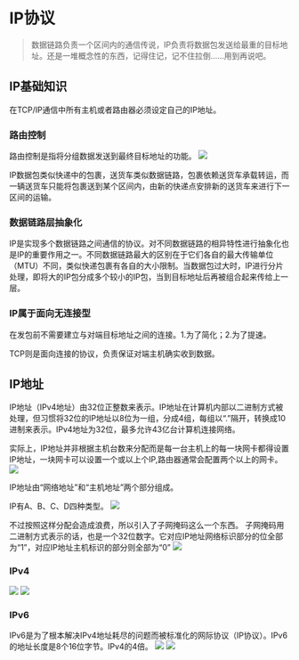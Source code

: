 # IP协议
> 数据链路负责一个区间内的通信传说，IP负责将数据包发送给最重的目标地址。还是一堆概念性的东西，记得住记，记不住拉倒……用到再说吧。
## IP基础知识
在TCP/IP通信中所有主机或者路由器必须设定自己的IP地址。

### 路由控制
路由控制是指将分组数据发送到最终目标地址的功能。
![](https://github.com/luanguang/articles/blob/master/images/TCP-IP/IP%E6%95%B0%E6%8D%AE%E5%8C%85.png)

IP数据包类似快递中的包裹，送货车类似数据链路，包裹依赖送货车承载转运，而一辆送货车只能将包裹送到某个区间内，由新的快递点安排新的送货车来进行下一区间的运输。

### 数据链路层抽象化
IP是实现多个数据链路之间通信的协议。对不同数据链路的相异特性进行抽象化也是IP的重要作用之一。不同数据链路最大的区别在于它们各自的最大传输单位（MTU）不同，类似快递包裹有各自的大小限制。当数据包过大时，IP进行分片处理，即将大的IP包分成多个较小的IP包，当到目标地址后再被组合起来传给上一层。

### IP属于面向无连接型
在发包前不需要建立与对端目标地址之间的连接。1.为了简化；2.为了提速。

TCP则是面向连接的协议，负责保证对端主机确实收到数据。

## IP地址
IP地址（IPv4地址）由32位正整数来表示。IP地址在计算机内部以二进制方式被处理，但习惯将32位的IP地址以8位为一组，分成4组，每组以“.”隔开，转换成10进制来表示。IPv4地址为32位，最多允许43亿台计算机连接网络。

实际上，IP地址并非根据主机台数来分配而是每一台主机上的每一块网卡都得设置IP地址，一块网卡可以设置一个或以上个IP,路由器通常会配置两个以上的网卡。
![](https://github.com/luanguang/articles/blob/master/images/TCP-IP/IP%E5%9C%B0%E5%9D%80%E5%8C%BA%E5%88%86.png)

IP地址由“网络地址”和“主机地址”两个部分组成。

IP有A、B、C、D四种类型。
![](https://github.com/luanguang/articles/blob/master/images/TCP-IP/IP%E5%88%86%E7%B1%BB.png)

不过按照这样分配会造成浪费，所以引入了子网掩码这么一个东西。
子网掩码用二进制方式表示的话，也是一个32位数字。它对应IP地址网络标识部分的位全部为“1”，对应IP地址主机标识的部分则全部为“0”
![](https://github.com/luanguang/articles/blob/master/images/TCP-IP/%E5%AD%90%E7%BD%91%E6%8E%A9%E7%A0%81.png)
### IPv4
![](https://github.com/luanguang/articles/blob/master/images/TCP-IP/IPv4.png)
![](https://github.com/luanguang/articles/blob/master/images/TCP-IP/IPv4%E8%A1%A8.png)

### IPv6
IPv6是为了根本解决IPv4地址耗尽的问题而被标准化的网际协议（IP协议）。IPv6的地址长度是8个16位字节。IPv4的4倍。
![](https://github.com/luanguang/articles/blob/master/images/TCP-IP/IPv6.png)
![](https://github.com/luanguang/articles/blob/master/images/TCP-IP/IPv6%E8%A1%A8.png)
